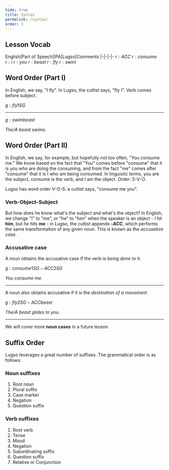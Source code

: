 ```yaml
---
hide: true
title: Syntax
permalink: /syntax/
order: 3
---
```

## Lesson Vocab

English|Part of Speech|IPA|Lugso|Comments
|-|-|-|-
${r: ACC}$
${r: consume}$
${r: i}$
${r: you}$
${r: beast}$
${r: fly}$
${r: swim}$

## Word Order (Part I)

In English, we say, "I fly". In Lugso, the cultist says, "fly I". Verb comes before subject.

${g: fly 1SG}$

---

${g: swim beast}$

_The/A beast swims._

## Word Order (Part II)

In English, we say, for example, but hopefully not too often, "You consume me." We know based on the fact that "You" comes before "consume" that it is you who are doing the consuming, and from the fact "me" comes after "consume" that it is I who am being consumed. In linguistic terms, you are the subject, consume is the verb, and I am the object. Order: S-V-O.

Lugso has word order V-O-S: a cultist says, "consume me you".

### Verb-Object-Subject

But how does he know what's the subject and what's the object? In English, we change "I" to "me", or "he" to "him" when the speaker is an object - _I_ hit **him**, but _he_ hits **me** - in Lugso, the cultist appends **-${ACC}$**, which performs the same transformation of any given noun. This is known as the _accusative case_.

### Accusative case

A noun obtains the accusative case if the verb is _being done to_ it.

${g: consume 1SG-ACC 2SG}$

_You consume me._

---

A noun also obtains accusative if it is the _destination of a movement._

${g: fly 2SG-ACC beast}$

_The/A beast glides to you._

---

We will cover more **noun cases** in a future lesson.

## Suffix Order

Lugso leverages a great number of suffixes. The grammatical order is as follows:

### Noun suffixes

1. Root noun
2. Plural suffix
3. Case marker
4. Negation
5. Question suffix

### Verb suffixes

1. Root verb
2. Tense
3. Mood
4. Negation
5. Subordinating suffix
6. Question suffix
7. Relative or Conjunction
